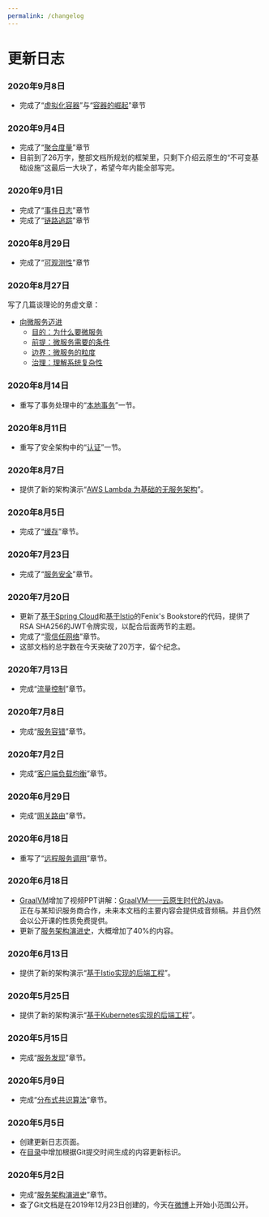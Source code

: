 ```yaml
---
permalink: /changelog
---
```


# 更新日志

### 2020年9月8日

-  完成了“[虚拟化容器](/immutable-infrastructure/container/)”与“[容器的崛起](/immutable-infrastructure/container/history.html)”章节

### 2020年9月4日

-  完成了“[聚合度量](/distribution/observability/metrics.html)”章节
-  目前到了26万字，整部文档所规划的框架里，只剩下介绍云原生的“不可变基础设施”这最后一大块了，希望今年内能全部写完。

### 2020年9月1日

-  完成了“[事件日志](/distribution/observability/logging.html)”章节
-  完成了“[链路追踪](/distribution/observability/tracing.html)”章节

### 2020年8月29日

-  完成了“[可观测性](/distribution/observability/)”章节

### 2020年8月27日

写了几篇谈理论的务虚文章：

- [向微服务迈进](/methodology/forward-msa/)
  - [目的：为什么要微服务](/methodology/forward-msa/objective.html)
  - [前提：微服务需要的条件](/methodology/forward-msa/prerequest.html)
  - [边界：微服务的粒度](/methodology/forward-msa/granularity.html)
  - [治理：理解系统复杂性](/methodology/forward-msa/governance.html)

### 2020年8月14日

- 重写了事务处理中的“[本地事务](/architect-perspective/general-architecture/transaction/local.html)”一节。

### 2020年8月11日

- 重写了安全架构中的“[认证](/architect-perspective/general-architecture/system-security/authentication.html)”一节。

### 2020年8月7日

- 提供了新的架构演示“[AWS Lambda 为基础的无服务架构](/exploration/projects/serverless_arch)”。

### 2020年8月5日

- 完成了“[缓存](/architect-perspective/general-architecture/diversion-system/cache-middleware.html)”章节。

### 2020年7月23日

- 完成了“[服务安全](/distribution/secure/service-security.html)”章节。

### 2020年7月20日

- 更新了[基于Spring Cloud](/exploration/projects/microservice_arch_springcloud.html)和[基于Istio](/exploration/projects/servicemesh_arch_istio.html)的Fenix's Bookstore的代码，提供了RSA SHA256的JWT令牌实现，以配合后面两节的主题。
- 完成了“[零信任网络](/distribution/secure/zero-trust.html)”章节。
- 这部文档的总字数在今天突破了20万字，留个纪念。

### 2020年7月13日

- 完成“[流量控制](/distribution/traffic-management/traffic-control.html)”章节。

### 2020年7月8日

- 完成“[服务容错](/distribution/traffic-management/failure.html)”章节。

### 2020年7月2日

- 完成“[客户端负载均衡](/distribution/connect/load-balancing.html)”章节。

### 2020年6月29日

- 完成“[网关路由](/distribution/connect/service-routing)”章节。

### 2020年6月18日

- 重写了“[远程服务调用](/architect-perspective/general-architecture/api-style/rpc.html)”章节。

### 2020年6月18日

- [GraalVM](/tricks/graalvm/)增加了视频PPT讲解：[GraalVM——云原生时代的Java](/tricks/graalvm/video)。<br/>正在与某知识服务商合作，未来本文档的主要内容会提供成音频稿。并且仍然会以公开课的性质免费提供。
- 更新了[服务架构演进史](/architecture/architect-history/)，大概增加了40%的内容。

### 2020年6月13日

- 提供了新的架构演示“[基于Istio实现的后端工程](/exploration/projects/servicemesh_arch_istio)”。

### 2020年5月25日

- 提供了新的架构演示“[基于Kubernetes实现的后端工程](/exploration/projects/microservice_arch_kubernetes)”。

### 2020年5月15日

- 完成“[服务发现](/distribution/service-discovery)”章节。

### 2020年5月9日

- 完成“[分布式共识算法](/distribution/consensus/)”章节。

### 2020年5月5日

- 创建更新日志页面。
- 在[目录](/summary/)中增加根据Git提交时间生成的内容更新标识。

### 2020年5月2日

- 完成“[服务架构演进史](/architecture/architect-history/)”章节。
- 查了Git文档是在2019年12月23日创建的，今天在[微博](https://weibo.com/1887642490/J072HfNbO?from=page_1035051887642490_profile&wvr=6&mod=weibotime&type=comment)上开始小范围公开。
